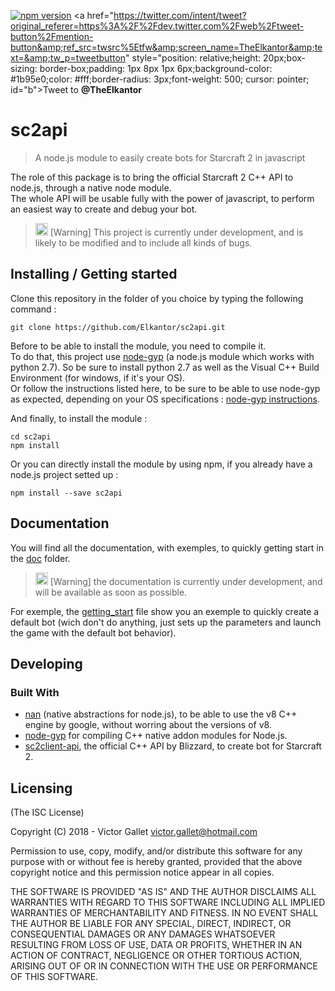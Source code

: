 [![npm version](https://badge.fury.io/js/sc2api.svg)](https://badge.fury.io/js/sc2api)
<a href="https://twitter.com/intent/tweet?original_referer=https%3A%2F%2Fdev.twitter.com%2Fweb%2Ftweet-button%2Fmention-button&amp;ref_src=twsrc%5Etfw&amp;screen_name=TheElkantor&amp;text=&amp;tw_p=tweetbutton" style="position: relative;height: 20px;box-sizing: border-box;padding: 1px 8px 1px 6px;background-color: #1b95e0;color: #fff;border-radius: 3px;font-weight: 500; cursor: pointer; id="b"><i></i><span class="label" id="l">Tweet to <b>@TheElkantor</b></span></a>

# sc2api
> A node.js module to easily create bots for Starcraft 2 in javascript

The role of this package is to bring the official Starcraft 2 C++ API to node.js, through a native node module.
<br>
The whole API will be usable fully with the power of javascript, to perform an easiest way to create and debug your bot.

<blockquote>
<p><g-emoji class="g-emoji" alias="bulb" fallback-src="https://assets-cdn.github.com/images/icons/emoji/unicode/1f4a1.png" ios-version="6.0"><img class="emoji" alt="bulb" height="20" width="20" src="https://assets-cdn.github.com/images/icons/emoji/unicode/1f4a1.png"></g-emoji> [Warning] This project is currently under development, and is likely to be modified and to include all kinds of bugs. 
</p>
</blockquote>

## Installing / Getting started

Clone this repository in the folder of you choice by typing the following command : 

```shell
git clone https://github.com/Elkantor/sc2api.git
```
Before to be able to install the module, you need to compile it.
<br>
To do that, this project use [node-gyp](https://github.com/nodejs/node-gyp) (a node.js module which works with python 2.7).
So be sure to install python 2.7 as well as the Visual C++ Build Environment (for windows, if it's your OS). 
<br>
Or follow the instructions listed here, to be sure to be able to use node-gyp as expected, depending on your OS specifications : [node-gyp instructions](https://github.com/nodejs/node-gyp#on-windows).
<br>

And finally, to install the module :

```shell
cd sc2api
npm install
```

Or you can directly install the module by using npm, if you already have a node.js project setted up :

```shell
npm install --save sc2api
```

## Documentation 

You will find all the documentation, with exemples, to quickly getting start in the [doc](https://github.com/Elkantor/sc2api/tree/master/doc) folder.
<br>
<blockquote>
<p><g-emoji class="g-emoji" alias="bulb" fallback-src="https://assets-cdn.github.com/images/icons/emoji/unicode/1f4a1.png" ios-version="6.0"><img class="emoji" alt="bulb" height="20" width="20" src="https://assets-cdn.github.com/images/icons/emoji/unicode/1f4a1.png"></g-emoji> [Warning] the documentation is currently under development, and will be available as soon as possible.
</p>
</blockquote>

For exemple, the [getting_start](https://github.com/Elkantor/sc2api/blob/master/doc/getting_start.md) file show you an exemple to quickly create a default bot (wich don't do anything, just sets up the parameters and launch the game with the default bot behavior).

## Developing

### Built With

* [nan](https://github.com/nodejs/nan) (native abstractions for node.js), to be able to use the v8 C++ engine by google, without worring about the versions of v8.
* [node-gyp](https://github.com/nodejs/node-gyp) for compiling C++ native addon modules for Node.js.
* [sc2client-api](https://github.com/Blizzard/s2client-api), the official C++ API by Blizzard, to create bot for Starcraft 2.

## Licensing

(The ISC License)

Copyright (C) 2018 - Victor Gallet <victor.gallet@hotmail.com>

Permission to use, copy, modify, and/or distribute this software for any
purpose with or without fee is hereby granted, provided that the above
copyright notice and this permission notice appear in all copies.

THE SOFTWARE IS PROVIDED "AS IS" AND THE AUTHOR DISCLAIMS ALL WARRANTIES
WITH REGARD TO THIS SOFTWARE INCLUDING ALL IMPLIED WARRANTIES OF
MERCHANTABILITY AND FITNESS. IN NO EVENT SHALL THE AUTHOR BE LIABLE FOR
ANY SPECIAL, DIRECT, INDIRECT, OR CONSEQUENTIAL DAMAGES OR ANY DAMAGES
WHATSOEVER RESULTING FROM LOSS OF USE, DATA OR PROFITS, WHETHER IN AN ACTION
OF CONTRACT, NEGLIGENCE OR OTHER TORTIOUS ACTION, ARISING OUT OF OR IN
CONNECTION WITH THE USE OR PERFORMANCE OF THIS SOFTWARE.
